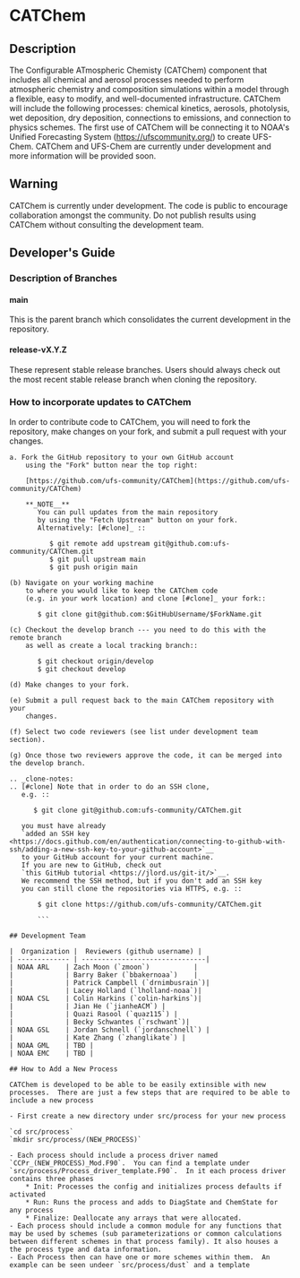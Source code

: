 # CATChem

## Description
The Configurable ATmospheric Chemisty (CATChem) component that includes all chemical and aerosol processes needed to perform
atmospheric chemistry and composition simulations within a model through a
flexible, easy to modify, and well-documented infrastructure. CATChem will
include the following processes: chemical kinetics, aerosols, photolysis,
wet deposition, dry deposition, connections to emissions, and connection to
physics schemes. The first use of CATChem will be connecting it to NOAA's
Unified Forecasting System (https://ufscommunity.org/) to create UFS-Chem. CATChem and UFS-Chem are
currently under development and more information will be provided soon.

## Warning
CATChem is currently under development. The code is public to
encourage collaboration amongst the community. Do not publish results using
CATChem without consulting the development team.


## Developer's Guide

### Description of Branches

#### main
This is the parent branch which
consolidates the current development in the repository.

#### release-vX.Y.Z
These represent stable release branches.
Users should always check out the most recent stable release branch
when cloning the repository.

### How to incorporate updates to CATChem

In order to contribute code to CATChem, you will need to fork the
repository, make changes on your fork, and submit a pull request with your
changes.
```
a. Fork the GitHub repository to your own GitHub account
    using the "Fork" button near the top right:

    [https://github.com/ufs-community/CATChem](https://github.com/ufs-community/CATChem)

    **_NOTE__**
       You can pull updates from the main repository
       by using the "Fetch Upstream" button on your fork.
       Alternatively: [#clone]_ ::

          $ git remote add upstream git@github.com:ufs-community/CATChem.git
          $ git pull upstream main
          $ git push origin main

(b) Navigate on your working machine
    to where you would like to keep the CATChem code
    (e.g. in your work location) and clone [#clone]_ your fork::

       $ git clone git@github.com:$GitHubUsername/$ForkName.git

(c) Checkout the develop branch --- you need to do this with the remote branch
    as well as create a local tracking branch::

       $ git checkout origin/develop
       $ git checkout develop

(d) Make changes to your fork.

(e) Submit a pull request back to the main CATChem repository with your
    changes.

(f) Select two code reviewers (see list under development team section).

(g) Once those two reviewers approve the code, it can be merged into the develop branch.

.. _clone-notes:
.. [#clone] Note that in order to do an SSH clone,
   e.g. ::

      $ git clone git@github.com:ufs-community/CATChem.git

   you must have already
   `added an SSH key <https://docs.github.com/en/authentication/connecting-to-github-with-ssh/adding-a-new-ssh-key-to-your-github-account>`__
   to your GitHub account for your current machine.
   If you are new to GitHub, check out
   `this GitHub tutorial <https://jlord.us/git-it/>`__.
   We recommend the SSH method, but if you don't add an SSH key
   you can still clone the repositories via HTTPS, e.g. ::

       $ git clone https://github.com/ufs-community/CATChem.git

       ```

## Development Team

|  Organization |  Reviewers (github username) |
| ------------- | -------------------------------|
| NOAA ARL    | Zach Moon (`zmoon`)           |
|             | Barry Baker (`bbakernoaa`)    |
|             | Patrick Campbell (`drnimbusrain`)|
|             | Lacey Holland (`lholland-noaa`)|
| NOAA CSL    | Colin Harkins (`colin-harkins`)|
|             | Jian He (`jianheACM`) |
|             | Quazi Rasool (`quaz115`) |
|             | Becky Schwantes (`rschwant`)|  
| NOAA GSL    | Jordan Schnell (`jordanschnell`) |
|             | Kate Zhang (`zhanglikate`) |
| NOAA GML    | TBD |
| NOAA EMC    | TBD |

## How to Add a New Process

CATChem is developed to be able to be easily extinsible with new processes.  There are just a few steps that are required to be able to include a new process

- First create a new directory under src/process for your new process

`cd src/process`
`mkdir src/process/(NEW_PROCESS)`

- Each process should include a process driver named `CCPr_(NEW_PROCESS)_Mod.F90`.  You can find a template under `src/process/Process_driver_template.F90`.  In it each process driver contains three phases
    * Init: Processes the config and initializes process defaults if activated
    * Run: Runs the process and adds to DiagState and ChemState for any process
    * Finalize: Deallocate any arrays that were allocated.
- Each process should include a common module for any functions that may be used by schemes (sub parameterizations or common calculations between different schemes in that process family). It also houses a the process type and data information.
- Each Process then can have one or more schemes within them.  An example can be seen undeer `src/process/dust` and a template  
